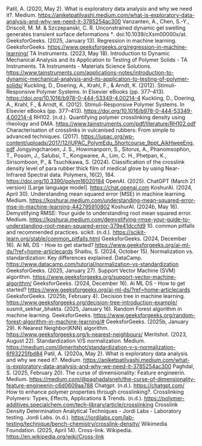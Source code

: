 Patil, A. (2020, May 2). What is exploratory data analysis and why we need it?. Medium. https://aniketpatilvashi.medium.com/what-is-exploratory-data-analysis-and-why-we-need-it-3785254ac300 
Vanzanten, A., Chen, S.-Y., Driscoll, M. M. & Szczepanski, C. R. Unconstrained dynamic gel swelling generates transient surface deformations †. doi:10.1039/cXsm00000x/at.
GeeksforGeeks. (2025, January 13). Regression in machine learning. GeeksforGeeks. https://www.geeksforgeeks.org/regression-in-machine-learning/
TA Instruments. (2023, May 18). Introduction to Dynamic Mechanical Analysis and its Application to Testing of Polymer Solids - TA Instruments. TA Instruments - Materials Science Solutions. https://www.tainstruments.com/applications-notes/introduction-to-dynamic-mechanical-analysis-and-its-application-to-testing-of-polymer-solids/
Kuckling, D., Doering, A., Krahl, F., & Arndt, K. (2012). Stimuli-Responsive Polymer Systems. In Elsevier eBooks (pp. 377–413). https://doi.org/10.1016/b978-0-444-53349-4.00214-4
Kuckling, D., Doering, A., Krahl, F., & Arndt, K. (2012). Stimuli-Responsive Polymer Systems. In Elsevier eBooks (pp. 377–413). https://doi.org/10.1016/b978-0-444-53349-4.00214-4
RH102. (n.d.). Quantifying polymer crosslinking density using rheology and DMA. https://www.tainstruments.com/pdf/literature/RH102.pdf
Characterisation of crosslinks in vulcanised rubbers: From simple to advanced techniques. (2017). https://iupac.org/wp-content/uploads/2017/12/IUPAC_PolymEdu_Shortcourse_9ppt_AikHweeEng.pdf
Jongyingcharoen, J. S., Howimanporn, S., Sitorus, A., Phanomsophon, T., Posom, J., Salubsi, T., Kongwaree, A., Lim, C. H., Phetpan, K., Sirisomboon, P., & Tsuchikawa, S. (2024). Classification of the crosslink density level of para rubber thick film of medical glove by using Near-Infrared Spectral data. Polymers, 16(2), 184. https://doi.org/10.3390/polym16020184
OpenAI. (2025). ChatGPT (March 21 version) [Large language model]. https://chat.openai.com
KoshurAI. (2024, April 30). Understanding mean squared error (MSE) in machine learning. Medium. https://koshurai.medium.com/understanding-mean-squared-error-mse-in-machine-learning-442795910802 
KoshurAI. (2024b, May 16). Demystifying RMSE: Your guide to understanding root mean squared error. Medium. https://koshurai.medium.com/demystifying-rmse-your-guide-to-understanding-root-mean-squared-error-379e41dccfd9 
10. common pitfalls and recommended practices. scikit. (n.d.). https://scikit-learn.org/stable/common_pitfalls.html 
GeeksforGeeks. (2024, December 16). Ai ML DS - How to get started? https://www.geeksforgeeks.org/ai-ml-ds/?ref=home-articlecards 
Shaibu, S. (2024, October 15). Normalization vs. standardization: Key differences explained. DataCamp. https://www.datacamp.com/tutorial/normalization-vs-standardization 
GeeksforGeeks. (2025, January 27). Support Vector Machine (SVM) algorithm. https://www.geeksforgeeks.org/support-vector-machine-algorithm/ 
GeeksforGeeks. (2024, December 16). Ai ML DS - How to get started? https://www.geeksforgeeks.org/ai-ml-ds/?ref=home-articlecards 
GeeksforGeeks. (2025b, February 4). Decision tree in machine learning. https://www.geeksforgeeks.org/decision-tree-introduction-example/ 
susmit_sekhar_bhakta. (2025, January 16). Random Forest algorithm in machine learning. GeeksforGeeks. https://www.geeksforgeeks.org/random-forest-algorithm-in-machine-learning/# 
GeeksforGeeks. (2025b, January 29). K-Nearest Neighbor(KNN) algorithm. https://www.geeksforgeeks.org/k-nearest-neighbours/ 
Meritshot. (2023, August 22). Standardization V/S normalization. Medium. https://medium.com/@meritshot/standardization-v-s-normalization-6f93225fbd84 
Patil, A. (2020a, May 2). What is exploratory data analysis and why we need it?. Medium. https://aniketpatilvashi.medium.com/what-is-exploratory-data-analysis-and-why-we-need-it-3785254ac300 
Paghdal, S. (2025, February 20). The curse of dimensionality: Feature engineerin. Medium. https://medium.com/@paghadalsneh/the-curse-of-dimensionality-feature-engineerin-c6d0609aa788 
Chatgpt. (n.d.). https://chatgpt.com/ 
How to enhance polymer properties through crosslinking?. Crosslinking Polymers: Types, Effects, Applications & Trends. (n.d.). https://polymer-additives.specialchem.com/tech-library/article/crosslinking 
Crosslink Density Determination Analytical Techniques - Jordi Labs - Laboratory testing. Jordi Labs. (n.d.). https://jordilabs.com/lab-testing/technique/bench-chemistry/crosslink-density/ 
Wikimedia Foundation. (2025, April 14). Cross-link. Wikipedia. https://en.wikipedia.org/wiki/Cross-link 

